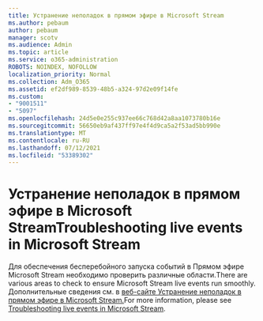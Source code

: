```yaml
---
title: Устранение неполадок в прямом эфире в Microsoft Stream
ms.author: pebaum
author: pebaum
manager: scotv
ms.audience: Admin
ms.topic: article
ms.service: o365-administration
ROBOTS: NOINDEX, NOFOLLOW
localization_priority: Normal
ms.collection: Adm_O365
ms.assetid: ef2df989-8539-48b5-a324-97d2e09f14fe
ms.custom:
- "9001511"
- "5097"
ms.openlocfilehash: 24d5e0e255c937ee66c768d42a8aa1073780b16e
ms.sourcegitcommit: 56650eb9af437ff97e4f4d9ca5a2f53ad5bb990e
ms.translationtype: MT
ms.contentlocale: ru-RU
ms.lasthandoff: 07/12/2021
ms.locfileid: "53389302"
---
```

# <a name="troubleshooting-live-events-in-microsoft-stream"></a><span data-ttu-id="79bed-102">Устранение неполадок в прямом эфире в Microsoft Stream</span><span class="sxs-lookup"><span data-stu-id="79bed-102">Troubleshooting live events in Microsoft Stream</span></span>

<span data-ttu-id="79bed-103">Для обеспечения бесперебойного запуска событий в Прямом эфире Microsoft Stream необходимо проверить различные области.</span><span class="sxs-lookup"><span data-stu-id="79bed-103">There are various areas to check to ensure Microsoft Stream live events run smoothly.</span></span> <span data-ttu-id="79bed-104">Дополнительные сведения см. в [веб-сайте Устранение неполадок в прямом эфире в Microsoft Stream.](/stream/live-event-troubleshooting)</span><span class="sxs-lookup"><span data-stu-id="79bed-104">For more information, please see [Troubleshooting live events in Microsoft Stream](/stream/live-event-troubleshooting).</span></span>
